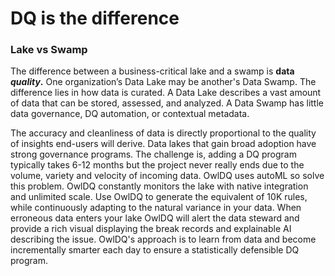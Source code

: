 # DQ is the difference

### Lake vs Swamp

The difference between a business-critical lake and a swamp is **data** _**quality**_**.**   One organization’s Data Lake may be another's Data Swamp. The difference lies in how data is curated. A Data Lake describes a vast amount of data that can be stored, assessed, and analyzed. A Data Swamp has little data governance, DQ automation, or contextual metadata.

The accuracy and cleanliness of data is directly proportional to the quality of insights end-users will derive. Data lakes that gain broad adoption have strong governance programs. The challenge is, adding a DQ program typically takes 6-12 months but the project never really ends due to the volume, variety and velocity of incoming data. OwlDQ uses autoML so solve this problem. OwlDQ constantly monitors the lake with native integration and unlimited scale. Use OwlDQ to generate the equivalent of 10K rules, while continuously adapting to the natural variance in your data. When erroneous data enters your lake OwlDQ will alert the data steward and provide a rich visual displaying the break records and explainable AI describing the issue.  OwlDQ's approach is to learn from data and become incrementally smarter each day to ensure a statistically defensible DQ program.

### 

